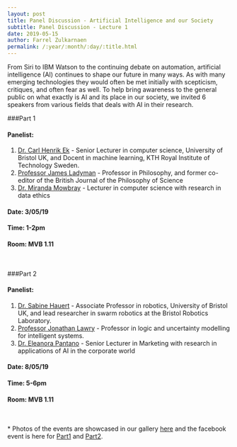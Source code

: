 ```yaml
---
layout: post
title: Panel Discussion - Artificial Intelligence and our Society
subtitle: Panel Discussion - Lecture 1
date: 2019-05-15
author: Farrel Zulkarnaen
permalink: /:year/:month/:day/:title.html
---
```


From Siri to IBM Watson to the continuing debate on automation, artificial intelligence (AI) continues to shape our future in many ways. As with many emerging technologies
they would often be met initially with scepticism, critiques, and often fear as well. To help bring awareness to the general public on what exactly is AI and its place in
our society, we invited 6 speakers from various fields that deals with AI in their research.

###Part 1
<br>
#### Panelist:
1. [Dr. Carl Henrik Ek](http://carlhenrik.com/) - Senior Lecturer in computer science, University of Bristol UK, and Docent in machine learning, KTH Royal Institute of Technology Sweden.
2. [Professor James Ladyman](https://research-information.bris.ac.uk/explore/en/persons/james-ladyman(b61a10de-17f6-4cc9-afbb-fbc27e1f30fb).html) - Professor in Philosophy, and former co-editor of the British Journal of the Philosophy of Science
3. [Dr. Miranda Mowbray](https://research-information.bristol.ac.uk/en/persons/miranda-j-f-mowbray(0304528c-35b9-4401-bfb8-12fa938e6f59).html) - Lecturer in computer science with research in data ethics
#### Date:  3/05/19
#### Time:  1-2pm
#### Room:  MVB 1.11
<br>

###Part 2
<br>
#### Panelist:
1. [Dr. Sabine Hauert](http://hauertlab.com/) - Associate Professor in robotics, University of Bristol UK, and lead researcher in swarm robotics at the Bristol Robotics Laboratory.
2. [Professor Jonathan Lawry](https://research-information.bristol.ac.uk/en/persons/jonathan-lawry(3aac8b8f-816c-4203-ba4b-b091bf4ddef4).html) - Professor in logic and uncertainty modelling for intelligent systems.
3. [Dr. Eleanora Pantano](http://www.bristol.ac.uk/efm/people/eleonora-pantano/overview.html) - Senior Lecturer in Marketing with research in applications of AI in the corporate world
#### Date:  8/05/19
#### Time:  5-6pm
#### Room:  MVB 1.11
<br>

<!-- ### Summary -->


\* Photos of the events are showcased in our gallery [here](https://bristolresearchsoc.github.io/events/)
and the facebook event is here for [Part1](https://www.facebook.com/events/1267998430021966/) and [Part2](https://www.facebook.com/events/307880709904208/).
